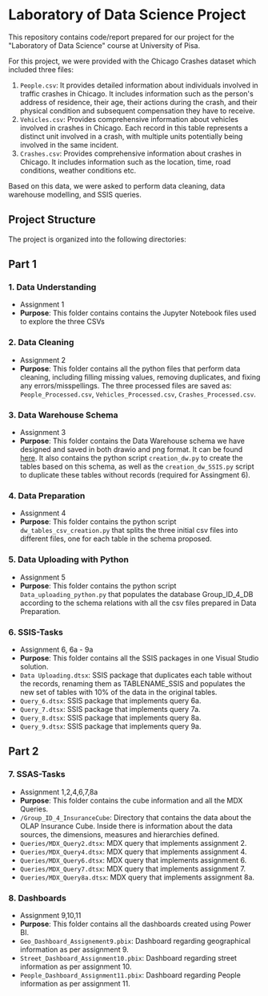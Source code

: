 # Laboratory of Data Science Project
This repository contains code/report prepared for our project  for the "Laboratory of Data Science" course at University of Pisa.

For this project, we were provided with the Chicago Crashes dataset which included three files:
1. `People.csv`: It provides detailed information about individuals involved in traffic crashes in Chicago. It includes information such as the person's address of residence, their age, their actions during the crash, and their physical condition and subsequent compensation they have to receive.
2. `Vehicles.csv`: Provides comprehensive information about  vehicles involved in crashes in Chicago. Each record in this table represents a distinct unit involved in a crash, with multiple units potentially being involved in the same incident.  
3. `Crashes.csv`: Provides comprehensive information about crashes in Chicago. It includes information such as the location, time, road conditions, weather conditions etc.

Based on this data, we were asked to perform data cleaning, data warehouse modelling, and SSIS queries.

## Project Structure

The project is organized into the following directories:

## Part 1

### 1. **Data Understanding**
   - Assignment 1
   -  **Purpose**: This folder contains contains the Jupyter Notebook files used to explore the three CSVs
       
### 2. **Data Cleaning**
   - Assignment 2
   - **Purpose**: This folder contains all the python files that perform data cleaning, including filling missing values, removing duplicates, and fixing any errors/misspellings. The three processed files are saved as: `People_Processed.csv`, `Vehicles_Processed.csv`, `Crashes_Processed.csv`.

### 3. **Data Warehouse Schema**
 - Assignment 3
 - **Purpose**: This folder contains the Data Warehouse schema we have designed and saved in both drawio and png format. It can be found [here](./Data%20Warehouse%20Schema/DW%20Schema.png). It also contains the python script `creation_dw.py` to create the tables based on this schema, as well as the `creation_dw_SSIS.py` script to duplicate these tables without records (required for Assingment 6).

### 4. **Data Preparation**
 - Assignment 4
 - **Purpose**: This folder contains the python script `dw_tables_csv_creation.py` that splits the three initial csv files into different files, one for each table
in the schema proposed.

### 5. **Data Uploading with Python**
 - Assignment 5
 - **Purpose**: This folder contains the python script `Data_uploading_python.py` that populates the database Group_ID_4_DB according to the schema relations with all the csv files prepared in Data Preparation.

### 6. **SSIS-Tasks**
 - Assignment 6, 6a - 9a
 - **Purpose**: This folder contains all the SSIS packages in one Visual Studio solution.
 -  `Data Uploading.dtsx`: SSIS package that duplicates each table without the records, renaming them as TABLENAME_SSIS and populates the new set of tables with 10% of the data in the original tables.
 -  `Query_6.dtsx`: SSIS package that implements query 6a.
 -  `Query_7.dtsx`: SSIS package that implements query 7a.
 -  `Query_8.dtsx`: SSIS package that implements query 8a.
 -  `Query_9.dtsx`: SSIS package that implements query 9a.

## Part 2
### 7. **SSAS-Tasks**
 - Assignment 1,2,4,6,7,8a
 - **Purpose**: This folder contains the cube information and all the MDX Queries.
 -  `/Group_ID_4_InsuranceCube`: Directory that contains the data about the OLAP Insurance Cube. Inside there is information about the data sources, the dimensions, measures and hierarchies defined.
 -  `Queries/MDX_Query2.dtsx`: MDX query that implements assignment 2.
 -  `Queries/MDX_Query4.dtsx`: MDX query that implements assignment 4.
 -  `Queries/MDX_Query6.dtsx`: MDX query that implements assignment 6.
 -  `Queries/MDX_Query7.dtsx`: MDX query that implements assignment 7.
 -  `Queries/MDX_Query8a.dtsx`: MDX query that implements assignment 8a.


### 8. **Dashboards**
 - Assignment 9,10,11
 - **Purpose**: This folder contains all the dashboards created using Power BI.
 -  `Geo_Dashboard_Assignement9.pbix`: Dashboard regarding geographical information as per assignment 9.
 -  `Street_Dashboard_Assignment10.pbix`: Dashboard regarding street information as per assignment 10.
 -  `People_Dashboard_Assignment11.pbix`: Dashboard regarding People information as per assignment 11.


